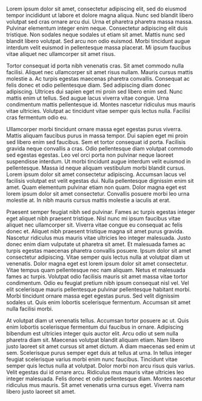 Lorem ipsum dolor sit amet, consectetur adipiscing elit, sed do eiusmod tempor incididunt ut labore et dolore magna aliqua. Nunc sed blandit libero volutpat sed cras ornare arcu dui. Urna et pharetra pharetra massa massa. Pulvinar elementum integer enim neque. Consectetur adipiscing elit duis tristique. Non sodales neque sodales ut etiam sit amet. Mattis nunc sed blandit libero volutpat. Sed arcu non odio euismod. Morbi tincidunt augue interdum velit euismod in pellentesque massa placerat. Mi ipsum faucibus vitae aliquet nec ullamcorper sit amet risus.

Tortor consequat id porta nibh venenatis cras. Sit amet commodo nulla facilisi. Aliquet nec ullamcorper sit amet risus nullam. Mauris cursus mattis molestie a. Ac turpis egestas maecenas pharetra convallis. Consequat ac felis donec et odio pellentesque diam. Sed adipiscing diam donec adipiscing. Ultrices dui sapien eget mi proin sed libero enim sed. Nunc mattis enim ut tellus. Sed augue lacus viverra vitae congue. Urna condimentum mattis pellentesque id. Montes nascetur ridiculus mus mauris vitae ultricies. Volutpat ac tincidunt vitae semper quis lectus nulla. Facilisi cras fermentum odio eu.

Ullamcorper morbi tincidunt ornare massa eget egestas purus viverra. Mattis aliquam faucibus purus in massa tempor. Dui sapien eget mi proin sed libero enim sed faucibus. Sem et tortor consequat id porta. Facilisis gravida neque convallis a cras. Odio pellentesque diam volutpat commodo sed egestas egestas. Leo vel orci porta non pulvinar neque laoreet suspendisse interdum. Ut morbi tincidunt augue interdum velit euismod in pellentesque. Massa id neque aliquam vestibulum morbi blandit cursus. Lorem ipsum dolor sit amet consectetur adipiscing. Accumsan lacus vel facilisis volutpat est velit egestas dui. Nulla pellentesque dignissim enim sit amet. Quam elementum pulvinar etiam non quam. Dolor magna eget est lorem ipsum dolor sit amet consectetur. Convallis posuere morbi leo urna molestie at. In nibh mauris cursus mattis molestie a iaculis at erat.

Praesent semper feugiat nibh sed pulvinar. Fames ac turpis egestas integer eget aliquet nibh praesent tristique. Nisl nunc mi ipsum faucibus vitae aliquet nec ullamcorper sit. Viverra vitae congue eu consequat ac felis donec et. Aliquet nibh praesent tristique magna sit amet purus gravida. Nascetur ridiculus mus mauris vitae ultricies leo integer malesuada. Justo donec enim diam vulputate ut pharetra sit amet. Et malesuada fames ac turpis egestas maecenas pharetra convallis posuere. Ipsum dolor sit amet consectetur adipiscing. Vitae semper quis lectus nulla at volutpat diam ut venenatis. Dolor magna eget est lorem ipsum dolor sit amet consectetur. Vitae tempus quam pellentesque nec nam aliquam. Netus et malesuada fames ac turpis. Volutpat odio facilisis mauris sit amet massa vitae tortor condimentum. Odio eu feugiat pretium nibh ipsum consequat nisl vel. Vel elit scelerisque mauris pellentesque pulvinar pellentesque habitant morbi. Morbi tincidunt ornare massa eget egestas purus. Sed velit dignissim sodales ut. Quis enim lobortis scelerisque fermentum. Accumsan sit amet nulla facilisi morbi.

At volutpat diam ut venenatis tellus. Accumsan tortor posuere ac ut. Quis enim lobortis scelerisque fermentum dui faucibus in ornare. Adipiscing bibendum est ultricies integer quis auctor elit. Arcu odio ut sem nulla pharetra diam sit. Maecenas volutpat blandit aliquam etiam. Nam libero justo laoreet sit amet cursus sit amet dictum. A diam maecenas sed enim ut sem. Scelerisque purus semper eget duis at tellus at urna. In tellus integer feugiat scelerisque varius morbi enim nunc faucibus. Tincidunt vitae semper quis lectus nulla at volutpat. Dolor morbi non arcu risus quis varius. Velit egestas dui id ornare arcu. Ridiculus mus mauris vitae ultricies leo integer malesuada. Felis donec et odio pellentesque diam. Montes nascetur ridiculus mus mauris. Sit amet venenatis urna cursus eget. Viverra nam libero justo laoreet sit amet.
